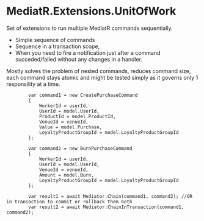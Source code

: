 # MediatR.Extensions.UnitOfWork

Set of extensions to run multiple MediatR commands sequentially. 
- Simple sequence of commands
- Sequence in a transaction scope,  
- When you need to fire a notification just after a command succeded/failed without any changes in a handler.

Mostly solves the problem of nested commands, reduces command size, each command stays atomic and might be tested simply as it governs only 1 responsility at a time.


            var command1 = new CreatePurchaseCommand
            {
                WorkerId = userId,
                UserId = model.UserId,
                ProductId = model.ProductId,
                VenueId = venueId,
                Value = model.Purchase,
                LoyaltyProductGroupId = model.LoyaltyProductGroupId
            };

            var command2 = new BurnPurchaseCommand
            {
                WorkerId = userId,
                UserId = model.UserId,
                VenueId = venueId,
                Amount = model.Burn,
                LoyaltyProductGroupId = model.LoyaltyProductGroupId
            };
            
            var result1 = await Mediator.Chain(command1, command2); //OR in transaction to commit or rollback them both
            var result2 = await Mediator.ChainInTransaction(command1, command2);
